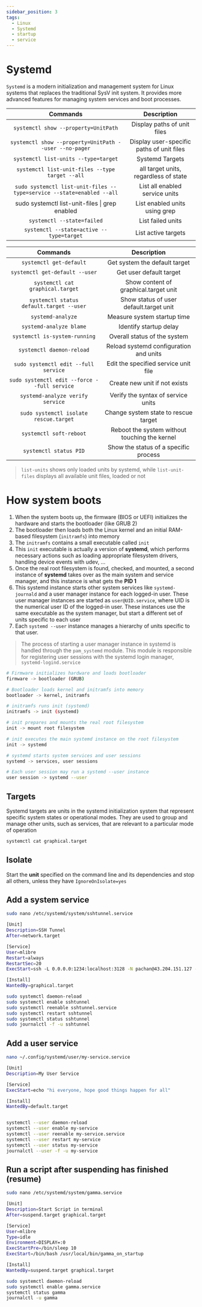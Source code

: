 ```yaml
---
sidebar_position: 3
tags:
  - Linux
  - Systemd
  - startup
  - service
---
```


# Systemd

`Systemd` is a modern initialization and management system for Linux systems that replaces the traditional SysV init system. It provides more advanced features for managing system services and boot processes.

|                               Commands                                |                Description                |
| :-------------------------------------------------------------------: | :---------------------------------------: |
|                 `systemctl show --property=UnitPath`                  |        Display paths of unit files        |
|        `systemctl show --property=UnitPath --user --no-pager`         | Display user-specific paths of unit files |
|                 `systemctl list-units --type=target`                  |              Systemd Targets              |
|            `systemctl list-unit-files --type target --all`            |   all target units, regardless of state   |
| `sudo systemctl list-unit-files --type=service --state=enabled --all` |      List all enabled service units       |
|            sudo systemctl list-unit-files \| grep enabled             |       List enabled units using grep       |
|                      `systemctl --state=failed`                       |             List failed units             |
|               `systemctl --state=active --type=target`                |            List active targets            |

|                   Commands                   |                  Description                  |
| :------------------------------------------: | :-------------------------------------------: |
|           `systemctl get-default`            |         Get system the default target         |
|        `systemctl get-default --user`        |            Get user default target            |
|       `systemctl cat graphical.target`       |     Show content of graphical.target unit     |
|   `systemctl status default.target --user`   |    Show status of user default.target unit    |
|              `systemd-analyze`               |          Measure system startup time          |
|           `systemd-analyze blame`            |            Identify startup delay             |
|        `systemctl is-system-running`         |         Overall status of the system          |
|          `systemctl daemon-reload`           |    Reload systemd configuration and units     |
|     `sudo systemctl edit --full service`     |     Edit the specified service unit file      |
| `sudo systemctl edit --force --full service` |         Create new unit if not exists         |
|       `systemd-analyze verify service`       |      Verify the syntax of service units       |
|    `sudo systemctl isolate rescue.target`    |     Change system state to rescue target      |
|           `systemctl soft-reboot`            | Reboot the system without touching the kernel |
|            `systemctl status PID`            |     Show the status of a specific process     |

> `list-units` shows only loaded units by systemd, while `list-unit-files` displays all available unit files, loaded or not

# How system boots

1. When the system boots up, the firmware (BIOS or UEFI) initializes the hardware and starts the bootloader (like GRUB 2)
2. The bootloader then loads both the Linux kernel and an initial RAM-based filesystem (`initramfs`) into memory
3. The `initramfs` contains a small executable called `init`
4. This `init` executable is actually a version of **systemd**, which performs necessary actions such as loading appropriate filesystem drivers, handling device events with udev, ...
5. Once the real root filesystem is found, checked, and mounted, a second instance of **systemd** takes over as the main system and service manager, and this instance is what gets the **PID 1**
6. This systemd instance starts other system services like `systemd-journald` and a user manager instance for each logged-in user. These user manager instances are started as `user@UID.service`, where UID is the numerical user ID of the logged-in user. These instances use the same executable as the system manager, but start a different set of units specific to each user
7. Each `systemd --user` instance manages a hierarchy of units specific to that user.

> The process of starting a user manager instance in systemd is handled through the `pam_systemd` module. This module is responsible for registering user sessions with the systemd login manager, `systemd-logind.service`

```bash
# Firmware initializes hardware and loads bootloader
firmware -> bootloader (GRUB)

# Bootloader loads kernel and initramfs into memory
bootloader -> kernel, initramfs

# initramfs runs init (systemd)
initramfs -> init (systemd)

# init prepares and mounts the real root filesystem
init -> mount root filesystem

# init executes the main systemd instance on the root filesystem
init -> systemd

# systemd starts system services and user sessions
systemd -> services, user sessions

# Each user session may run a systemd --user instance
user session -> systemd --user
```

## Targets

Systemd targets are units in the systemd initialization system that represent specific system states or operational modes. They are used to group and manage other units, such as services, that are relevant to a particular mode of operation

```bash
systemctl cat graphical.target
```

## Isolate

Start the **unit** specified on the command line and its dependencies and stop all others, unless they have `IgnoreOnIsolate=yes`

## Add a system service

```bash
sudo nano /etc/systemd/system/sshtunnel.service

[Unit]
Description=SSH Tunnel
After=network.target

[Service]
User=mlibre
Restart=always
RestartSec=20
ExecStart=ssh -L 0.0.0.0:1234:localhost:3128 -N pachan@43.204.151.127 -p 8756

[Install]
WantedBy=graphical.target

sudo systemctl daemon-reload
sudo systemctl enable sshtunnel
sudo systemctl reenable sshtunnel.service
sudo systemctl restart sshtunnel
sudo systemctl status sshtunnel
sudo journalctl -f -u sshtunnel
```

## Add a user service

```bash
nano ~/.config/systemd/user/my-service.service

[Unit]
Description=My User Service

[Service]
ExecStart=echo "hi everyone, hope good things happen for all"

[Install]
WantedBy=default.target


systemctl --user daemon-reload
systemctl --user enable my-service
systemctl --user reenable my-service.service
systemctl --user restart my-service
systemctl --user status my-service
journalctl --user -f -u my-service
```

## Run a script after suspending has finished (resume)

```bash
sudo nano /etc/systemd/system/gamma.service
```

```bash
[Unit]
Description=Start Script in terminal
After=suspend.target graphical.target

[Service]
User=mlibre
Type=idle
Environment=DISPLAY=:0
ExecStartPre=/bin/sleep 10
ExecStart=/bin/bash /usr/local/bin/gamma_on_startup

[Install]
WantedBy=suspend.target graphical.target
```

```bash
sudo systemctl daemon-reload
sudo systemctl enable gamma.service
systemctl status gamma
journalctl -u gamma
```
